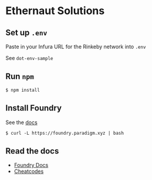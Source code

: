 # Ethernaut Solutions


## Set up `.env`

Paste in your Infura URL for the Rinkeby network into `.env`

See `dot-env-sample`

## Run `npm`

```
$ npm install
```

## Install Foundry

See the [docs](https://book.getfoundry.sh/getting-started/installation)

```
$ curl -L https://foundry.paradigm.xyz | bash
```

## Read the docs

- [Foundry Docs](https://book.getfoundry.sh/)
- [Cheatcodes](https://book.getfoundry.sh/cheatcodes/)